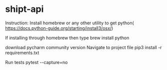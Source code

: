 # shipt-api

Instruction:
Install homebrew or any other utility to get python(
https://docs.python-guide.org/starting/install3/osx/)

If installing through homebrew then type brew install python

download pycharm community version
Navigate to project file
pip3 install -r requirements.txt

Run tests
pytest --capture=no 

